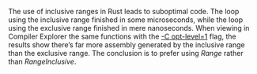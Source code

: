 The use of inclusive ranges in Rust leads to suboptimal code. The loop using the inclusive range finished in some microseconds, while the loop using the exclusive range finished in mere nanoseconds. When viewing in Compiler Explorer the same functions with the [-C opt-level=1](https://rust.godbolt.org/z/zWfYW3dP5) flag, the results show there’s far more assembly generated by the inclusive range than the exclusive range. The conclusion is to prefer using *Range* rather than *RangeInclusive*.
